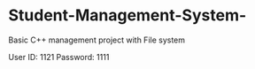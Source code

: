 # Student-Management-System-
Basic C++ management project with File system

User ID: 1121
Password: 1111
